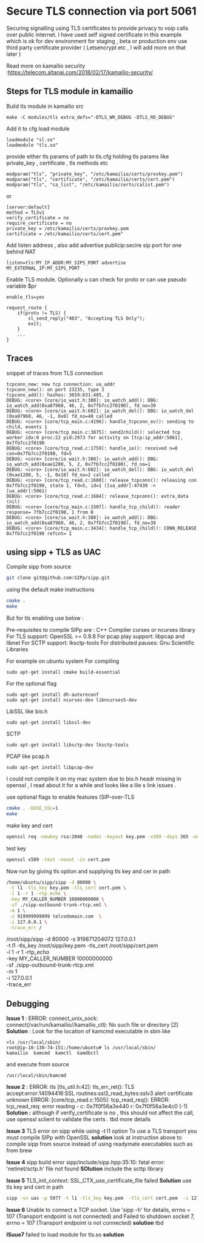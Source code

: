 # Secure TLS connection via port 5061 

Securing signalling using TLS certificates to provide privacy to voip calls over public internet.
I have used self signed certificate in this example which is ok for dev environment for staging , beta or production env use third party certificate provider ( Letsencrypt etc , I will add more on that later )

Read more on kamailio security :https://telecom.altanai.com/2018/02/17/kamailio-security/ 

## Steps for TLS module in kamailio

Build tls module in kamailio src 
```
make -C modules/tls extra_defs="-DTLS_WR_DEBUG -DTLS_RD_DEBUG"
```

Add it to cfg load module 
```
loadmodule "sl.so"
loadmodule "tls.so"
```
provide either tls params of path to tls.cfg holding tls params like private_key , certificate , tls methods etc
```
modparam("tls", "private_key", "/etc/kamailio/certs/provkey.pem")
modparam("tls", "certificate", "/etc/kamailio/certs/cert.pem")
modparam("tls", "ca_list", "/etc/kamailio/certs/calist.pem")
```
or
```
[server:default]
method = TLSv1
verify_certificate = no
require_certificate = no
private_key = /etc/kamailio/certs/provkey.pem
certificate = /etc/kamailio/certs/cert.pem"
```
Add listen address , also add advertise publicip:secire sip port for one behind NAT
```
listen=tls:MY_IP_ADDR:MY_SIPS_PORT advertise MY_EXTERNAL_IP:MY_SIPS_PORT
```

Enable TLS module. Optionally u can check for proto or can use pseudo variable $pr
```
enable_tls=yes

request_route {
	if(proto != TLS) {
		sl_send_reply("403", "Accepting TLS Only");
		exit;
	}
	...
}
```

## Traces 
snippet of traces from TLS connection
```
tcpconn_new: new tcp connection: ua_addr
tcpconn_new(): on port 23235, type 3
tcpconn_add(): hashes: 3659:631:405, 2
DEBUG: <core> [core/io_wait.h:380]: io_watch_add(): DBG: io_watch_add(0xa87960, 46, 2, 0x7fb7cc2f0190), fd_no=39
DEBUG: <core> [core/io_wait.h:602]: io_watch_del(): DBG: io_watch_del (0xa87960, 46, -1, 0x0) fd_no=40 called
DEBUG: <core> [core/tcp_main.c:4196]: handle_tcpconn_ev(): sending to child, events 1
DEBUG: <core> [core/tcp_main.c:3875]: send2child(): selected tcp worker idx:0 proc:22 pid:2973 for activity on [tcp:ip_addr:5061], 0x7fb7cc2f0190
DEBUG: <core> [core/tcp_read.c:1759]: handle_io(): received n=8 con=0x7fb7cc2f0190, fd=5
DEBUG: <core> [core/io_wait.h:380]: io_watch_add(): DBG: io_watch_add(0xae1280, 5, 2, 0x7fb7cc2f0190), fd_no=1
DEBUG: <core> [core/io_wait.h:602]: io_watch_del(): DBG: io_watch_del (0xae1280, 5, -1, 0x10) fd_no=2 called
DEBUG: <core> [core/tcp_read.c:1680]: release_tcpconn(): releasing con 0x7fb7cc2f0190, state 1, fd=5, id=1 ([ua_addr]:47439 -> [ua_addr]:5061)
DEBUG: <core> [core/tcp_read.c:1684]: release_tcpconn(): extra_data (nil)
DEBUG: <core> [core/tcp_main.c:3307]: handle_tcp_child(): reader response= 7fb7cc2f0190, 1 from 0 
DEBUG: <core> [core/io_wait.h:380]: io_watch_add(): DBG: io_watch_add(0xa87960, 46, 2, 0x7fb7cc2f0190), fd_no=39
DEBUG: <core> [core/tcp_main.c:3434]: handle_tcp_child(): CONN_RELEASE  0x7fb7cc2f0190 refcnt= 1
```

## using sipp + TLS as UAC

Compile sipp from source 
```bash
git clone git@github.com:SIPp/sipp.git
```

using the default make instructions
```bash
cmake . 
make
```
But for tls enabling use below : 

Pre-requisites to compile SIPp are :
    C++ Compiler
    curses or ncurses library
    For TLS support: OpenSSL >= 0.9.8
    For pcap play support: libpcap and libnet
    For SCTP support: lksctp-tools
    For distributed pauses: Gnu Scientific Libraries

For example on ubuntu system 
For compiling 
```
sudo apt-get install cmake build-essential
```
For the optional flag
```
sudo apt-get install dh-autoreconf
sudo apt-get install ncurses-dev libncurses5-dev
```
LibSSL like bio.h
```
sudo apt-get install libssl-dev
```
SCTP
```
sudo apt-get install libsctp-dev lksctp-tools
```
PCAP like pcap.h
```
sudo apt-get install libpcap-dev
```

I could not compile it on my mac system due to bio.h headr missing in openssl , I read about it for a while and looks like a lile s link issues .

use  optional flags to enable features (SIP-over-TLS
```bash
cmake . -DUSE_SSL=1
make
```

make key and cert 
```bash
openssl req -newkey rsa:2048 -nodes -keyout key.pem -x509 -days 365 -out cert.pem
```
test key
```bash
openssl x509 -text -noout -in cert.pem
```


Now run by giving tls option and supplying tls key and cer in path 
```bash
/home/ubuntu/sipp/sipp -d 80000 \
 -t l1 -tls_key key.pem -tls_cert cert.pem \
 -l 1 -r 1 -rtp_echo \
 -key MY_CALLER_NUMBER 10000000000 \
 -sf ./sipp-outbound-trunk-rtcp.xml \
 -m 1 \
 -s 919999999999 telcodomain.com  \
 -i 127.0.0.1 \
 -trace_err /
```


/root/sipp/sipp -d 80000  -s 919871204072 127.0.0.1 \
 -t l1 -tls_key /root/sipp/key.pem -tls_cert /root/sipp/cert.pem \
 -l 1 -r 1 -rtp_echo \
 -key MY_CALLER_NUMBER 10000000000 \
 -sf ./sipp-outbound-trunk-rtcp.xml \
 -m 1 \
 -i 127.0.0.1 \
 -trace_err 
 
## Debugging 

**Issue 1** : ERROR: connect_unix_sock: connect(/var/run/kamailio//kamailio_ctl): No such file or directory [2]
**Solution** : Look for the location of kamcmd executable in sbin like 
```
>ls /usr/local/sbin/
root@ip-10-130-74-151:/home/ubuntu# ls /usr/local/sbin/
kamailio  kamcmd  kamctl  kamdbctl
```
and execute from source 
```
/usr/local/sbin/kamcmd
```

**Issue 2** : ERROR: tls [tls_util.h:42]: tls_err_ret(): TLS accept:error:14094416:SSL routines:ssl3_read_bytes:sslv3 alert certificate unknown
ERROR: <core> [core/tcp_read.c:1505]: tcp_read_req(): ERROR: tcp_read_req: error reading - c: 0x7f0f56a3e440 r: 0x7f0f56a3e4c0 (-1)
**Solution :** although if verify_certificate is no , this should not affect the call, use openssl sclient to validate the certs . tbd more details   

**Issue 3** TLS error on sipp while using -t l1 option 
To use a TLS transport you must compile SIPp with OpenSSL
**solution**  look at instruction above to compile sipp from source instead of using readymate executables such as from brew 

**Issue 4** sipp build error  sipp/include/sipp.hpp:35:10: fatal error: 'netinet/sctp.h' file not found
**SOlution** 
include the scttp library 

**Issue 5** TLS_init_context: SSL_CTX_use_certificate_file failed
**Solution** use tls key and cert in path
```bash
sipp -sn uas -p 5077 -t l1 -tls_key key.pem  -tls_cert cert.pem  -i 127.0.0.1
```

**Issue 6** Unable to connect a TCP socket.
Use 'sipp -h' for details, errno = 107 (Transport endpoint is not connected)
and 
Failed to shutdown socket 7, errno = 107 (Transport endpoint is not connected)
**solution**  tbd

**ISuue7** failed to load module for tls.so
**solution**